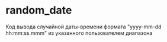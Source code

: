 # random_date
Код вывода случайной даты-времени формата "yyyy-mm-dd hh:mm:ss.mmm" из указанного пользователем диапазона
